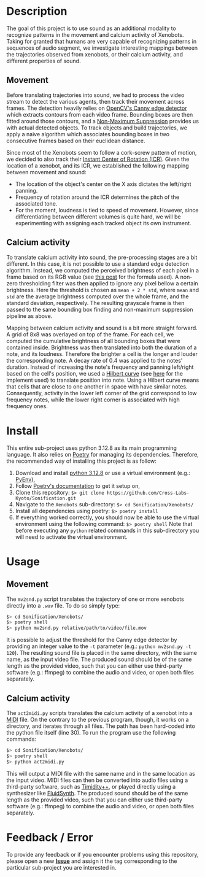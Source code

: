 # Description
The goal of this project is to use sound as an additional modality to recognize patterns in the movement and calcium activity of Xenobots.
Taking for granted that humans are very capable of recognizing patterns in sequences of audio segment, we investigate interesting mappings between the trajectories observed from xenobots, or their calcium activity, and different properties of sound.

## Movement
Before translating trajectories into sound, we had to process the video stream to detect the various agents, then track their movement across frames.
The detection heavily relies on [OpenCV's Canny edge detector](https://docs.opencv.org/4.x/dd/d1a/group__imgproc__feature.html#ga2a671611e104c093843d7b7fc46d24af) which extracts contours from each video frame. Bounding boxes are then fitted around those contours, and a [Non-Maximum Suppression](https://docs.opencv.org/4.x/d6/d0f/group__dnn.html#ga9d118d70a1659af729d01b10233213ee) provides us with actual detected objects.
To track objects and build trajectories, we apply a naive algorithm which associates bounding boxes in two consecutive frames based on their euclidean distance.

Since most of the Xenobots seem to follow a cork-screw pattern of motion, we decided to also track their [Instant Center of Rotation (ICR)](https://www.wikiwand.com/en/articles/Instant_centre_of_rotation). Given the location of a xenobot, and its ICR, we established the following mapping between movement and sound:
+ The location of the object's center on the X axis dictates the left/right panning.
+ Frequency of rotation around the ICR determines the pitch of the associated tone.
+ For the moment, loudness is tied to speed of movement. However, since differentiating between different volumes is quite hard, we will be experimenting with assigning each tracked object its own instrument.

## Calcium activity
To translate calcium activity into sound, the pre-processing stages are a bit different. In this case, it is not possible to use a standard edge detection algorithm. Instead, we computed the perceived brightness of each pixel in a frame based on its RGB value (see [this post](https://stackoverflow.com/questions/596216/formula-to-determine-perceived-brightness-of-rgb-color#answer-56678483) for the formula used). A non-zero thresholding filter was then applied to ignore any pixel bellow a certain brightness. Here the threshold is chosen as `mean + 2 * std`, where `mean` and `std` are the average brightness computed over the whole frame, and the standard deviation, respectively. The resulting grayscale frame is then passed to the same bounding box finding and non-maximum suppression pipeline as above.

Mapping between calcium activity and sound is a bit more straight forward. A grid of 8x8 was overlayed on top of the frame. For each cell, we computed the cumulative brightness of all bounding boxes that were contained inside.
Brightness was then translated into both the duration of a note, and its loudness. Therefore the brighter a cell is the longer and louder the corresponding note. A decay rate of 0.4 was applied to the notes' duration.
Instead of increasing the note's frequency and panning left/right based on the cell's position, we used a [Hilbert curve](https://www.wikiwand.com/en/articles/Hilbert_curve) (see [here](https://github.com/galtay/hilbertcurve) for the implement used) to translate position into note. Using a Hilbert curve means that cells that are close to one another in space with have similar notes. Consequently, activity in the lower left corner of the grid correspond to low frequency notes, while the lower right corner is associated with high frequency ones.

# Install
This entire sub-project uses python 3.12.8 as its main programming language. It also relies on [Poetry](https://python-poetry.org/docs/) for managing its dependencies.
Therefore, the recommended way of installing this project is as follow:
1. Download and install [python 3.12.8](https://www.python.org/downloads/release/python-3128/) or use a virtual environment (e.g.: [PyEnv](https://github.com/pyenv/pyenv)),
2. Follow [Poetry's documentation](https://python-poetry.org/docs/#installing-with-the-official-installer) to get it setup on,
3. Clone this repository: `$> git clone https://github.com/Cross-Labs-Kyoto/Sonification.git`
4. Navigate to the `Xenobots` sub-directory: `$> cd Sonification/Xenobots/`
5. Install all dependencies using poetry: `$> poetry install`
6. If everything worked correctly, you should now be able to use the virtual environment using the following command: `$> poetry shell`
Note that before executing any `python` related commands in this sub-directory you will need to activate the virtual environment.

# Usage
## Movement
The `mv2snd.py` script translates the trajectory of one or more xenobots directly into a `.wav` file. To do so simply type:
```bash
$> cd Sonification/Xenobots/
$> poetry shell
$> python mv2snd.py relative/path/to/video/file.mov
```
It is possible to adjust the threshold for the Canny edge detector by providing an integer value to the `-t` parameter (e.g.: `python mv2snd.py -t 120`). The resulting sound file is placed in the same directory, with the same name, as the input video file. The produced sound should be of the same length as the provided video, such that you can either use third-party software (e.g.: ffmpeg) to combine the audio and video, or open both files separately.

## Calcium activity
The `act2midi.py` scripts translates the calcium activity of a xenobot into a [MIDI](https://www.wikiwand.com/en/articles/MIDI) file. On the contrary to the previous program, though, it works on a directory, and iterates through all files. The path has been hard-coded into the python file itself (line 30). To run the program use the following commands:
```bash
$> cd Sonification/Xenobots/
$> poetry shell
$> python act2midi.py
```
This will output a MIDI file with the same name and in the same location as the input video.
MIDI files can then be converted into audio files using a third-party software, such as [Timidity++](https://timidity.sourceforge.net/), or played directly using a synthesizer like [FluidSynth](https://www.fluidsynth.org/). The produced sound should be of the same length as the provided video, such that you can either use third-party software (e.g.: ffmpeg) to combine the audio and video, or open both files separately.

# Feedback / Error
To provide any feedback or if you encounter problems using this repository, please open a new [**Issue**](https://github.com/Cross-Labs-Kyoto/Sonification/issues) and assign it the tag corresponding to the particular sub-project you are interested in.

